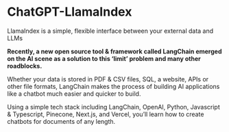 # ChatGPT-LlamaIndex
LlamaIndex is a simple, flexible interface between your external data and LLMs

**Recently, a new open source tool & framework called LangChain emerged on the AI scene as a solution to this ‘limit’ problem and many other roadblocks.**

Whether your data is stored in PDF & CSV files, SQL, a website, APIs or other file formats, LangChain makes the process of building AI applications like a chatbot much easier and quicker to build.

Using a simple tech stack including LangChain, OpenAI, Python, Javascript & Typescript, Pinecone, Next.js, and Vercel, you’ll learn how to create chatbots for documents of any length.

